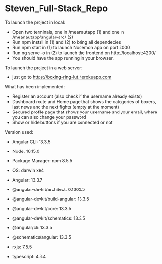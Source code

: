 # Steven_Full-Stack_Repo

To launch the project in local: 

- Open two terminals, one in /meanautapp (1) and one in /meanautapp/angular-src/ (2)
- Run npm install in (1) and (2) to bring all dependecies
- Run npm start in (1) to launch Nodemon app on port 3000
- Run ng serve -o in (2) to launch the frontend on http://localhost:4200/
- You should have the app running in your browser. 

To launch the project in a web server: 

- just go to https://boxing-ring-lut.herokuapp.com

What has been implemented:

- Register an account (also check if the username already exists)
- Dashboard route and Home page that shows the categories of boxers, last news and the next fights (empty at the moment)
- Secured profile page that shows your username and your email, where you can also change your password
- Show or hide buttons if you are connected or not

Version used:

- Angular CLI: 13.3.5
- Node: 16.15.0
- Package Manager: npm 8.5.5
- OS: darwin x64

- Angular: 13.3.7

- @angular-devkit/architect:      0.1303.5
- @angular-devkit/build-angular:  13.3.5
- @angular-devkit/core:           13.3.5
- @angular-devkit/schematics:     13.3.5
- @angular/cli:                   13.3.5
- @schematics/angular:            13.3.5
- rxjs:                           7.5.5
- typescript:                     4.6.4
